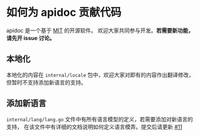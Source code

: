 # 如何为 apidoc 贡献代码

apidoc 是一个基于 [MIT](https://opensource.org/licenses/MIT) 的开源软件。
欢迎大家共同参与开发。**若需要新功能，请先开 issue 讨论。**



## 本地化

本地化的内容在 `internal/locale` 包中，欢迎大家对即有的内容作出翻译修改，
但暂时不支持添加新语言的支持。



## 添加新语言

`internal/lang/lang.go` 文件中有所有语言模型的定义，若需要添加对新语言的支持，
在该文件中有详细的文档说明如何定义语言模弄。提交后请更新
[#11](https://github.com/caixw/apidoc/issues/11)
